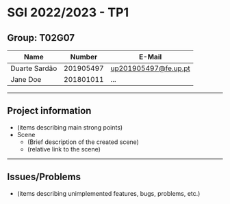 # SGI 2022/2023 - TP1

## Group: T02G07

| Name             | Number    | E-Mail               |
| ---------------- | --------- | ------------------   |
| Duarte Sardão    | 201905497 | up201905497@fe.up.pt |
| Jane Doe         | 201801011 | ...                  |

----
## Project information

- (items describing main strong points)
- Scene
  - (Brief description of the created scene)
  - (relative link to the scene)
----
## Issues/Problems

- (items describing unimplemented features, bugs, problems, etc.)
